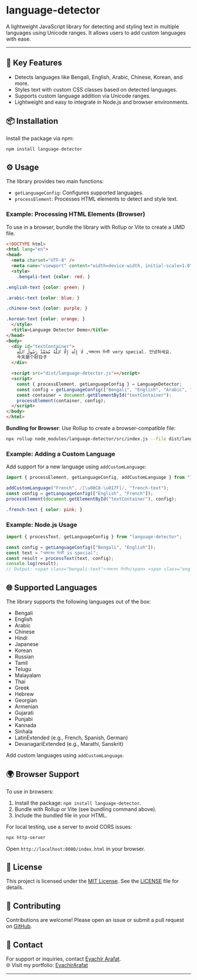 # language-detector

A lightweight JavaScript library for detecting and styling text in multiple languages using Unicode ranges. It allows users to add custom languages with ease.

---

## 🔑 Key Features
- Detects languages like Bengali, English, Arabic, Chinese, Korean, and more.
- Styles text with custom CSS classes based on detected languages.
- Supports custom language addition via Unicode ranges.
- Lightweight and easy to integrate in Node.js and browser environments.

## 📦 Installation

Install the package via npm:

```bash
npm install language-detector
```

## ⚙️ Usage

The library provides two main functions:
- `getLanguageConfig`: Configures supported languages.
- `processElement`: Processes HTML elements to detect and style text.

### Example: Processing HTML Elements (Browser)

To use in a browser, bundle the library with Rollup or Vite to create a UMD file.

```html
<!DOCTYPE html>
<html lang="en">
<head>
  <meta charset="UTF-8" />
  <meta name="viewport" content="width=device-width, initial-scale=1.0" />
  <style>
    .bengali-text {color: red; }

.english-text {color: green; }

.arabic-text {color: blue; }

.chinese-text {color: purple; }

.korean-text {color: orange; }
  </style>
  <title>Language Detector Demo</title>
</head>
<body>
  <div id="textContainer">
    لَا إِلَٰهَ إِلَّا ٱللَّٰهُ مُحَمَّدٌ رَسُولُ ٱللَّٰهِ ,আজকের দিনটি very special. 안녕하세요. 
    今天是个好日子
  </div>

  <script src="dist/language-detector.js"></script>
  <script>
    const { processElement, getLanguageConfig } = LanguageDetector;
    const config = getLanguageConfig(["Bengali", "English", "Arabic", "Chinese", "Korean"]);
    const container = document.getElementById("textContainer");
    processElement(container, config);
  </script>
</body>
</html>
```

**Bundling for Browser**:
Use Rollup to create a browser-compatible file:

```bash
npx rollup node_modules/language-detector/src/index.js --file dist/language-detector.js --format umd --name LanguageDetector
```

### Example: Adding a Custom Language

Add support for a new language using `addCustomLanguage`:

```javascript
import { processElement, getLanguageConfig, addCustomLanguage } from "language-detector";

addCustomLanguage("French", /[\u00C0-\u017F]/, "french-text");
const config = getLanguageConfig(["English", "French"]);
processElement(document.getElementById("textContainer"), config);
```

```css
.french-text { color: pink; }
```

### Example: Node.js Usage

```javascript
import { processText, getLanguageConfig } from "language-detector";

const config = getLanguageConfig(["Bengali", "English"]);
const text = "আজকের দিনটি is special";
const result = processText(text, config);
console.log(result);
// Output: <span class="bengali-text">আজকের দিনটি</span> <span class="english-text">is special</span>
```

## 🌐 Supported Languages

The library supports the following languages out of the box:

- Bengali
- English
- Arabic
- Chinese
- Hindi
- Japanese
- Korean
- Russian
- Tamil
- Telugu
- Malayalam
- Thai
- Greek
- Hebrew
- Georgian
- Armenian
- Gujarati
- Punjabi
- Kannada
- Sinhala
- LatinExtended (e.g., French, Spanish, German)
- DevanagariExtended (e.g., Marathi, Sanskrit)

Add custom languages using `addCustomLanguage`.

## 🌍 Browser Support

To use in browsers:
1. Install the package: `npm install language-detector`.
2. Bundle with Rollup or Vite (see bundling command above).
3. Include the bundled file in your HTML.

For local testing, use a server to avoid CORS issues:

```bash
npx http-server
```

Open `http://localhost:8080/index.html` in your browser.

## 📜 License

This project is licensed under the [MIT License](LICENSE). See the [LICENSE](LICENSE) file for details.

## 🤝 Contributing

Contributions are welcome! Please open an issue or submit a pull request on [GitHub](https://github.com/EyachirArafat/language-detector).

## 📧 Contact

For support or inquiries, contact [Eyachir Arafat](mailto:me.eyachirarafat@gmail.com).  
🌐 Visit my portfolio: [EyachirArafat](https://eyachirarafat.vercel.app)


---
